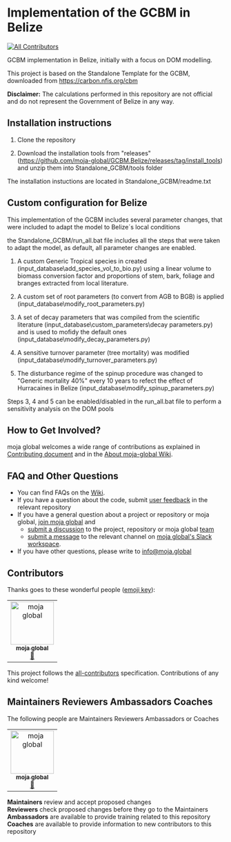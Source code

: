 # Implementation of the GCBM in Belize
[![All Contributors](https://img.shields.io/badge/all_contributors-1-orange.svg?style=flat-square)](#contributors)

GCBM implementation in Belize, initially with a focus on DOM modelling.

This project is based on the Standalone Template for the GCBM, downloaded from https://carbon.nfis.org/cbm

**Disclaimer:** The calculations performed in this repository are not official and do not represent the Government of Belize in any way.

## Installation instructions

1. Clone the repository

2. Download the installation tools from "releases" (https://github.com/moja-global/GCBM.Belize/releases/tag/install_tools) and unzip them into Standalone_GCBM/tools folder

The installation instuctions are located in Standalone_GCBM/readme.txt


## Custom configuration for Belize

This implementation of the GCBM includes several parameter changes, that were included to adapt the model to Belize´s local conditions

the Standalone_GCBM/run_all.bat file includes all the steps that were taken to adapt the model, as default, all parameter changes are enabled.

1. A custom Generic Tropical species in created (input_database\add_species_vol_to_bio.py) using a linear volume to biomass conversion factor and proportions of stem, bark, foliage and branges extracted from local literature. 

2. A custom set of root parameters (to convert from AGB to BGB) is applied (input_database\modify_root_parameters.py)

3. A set of decay parameters that was compiled from the scientific literature (input_database\custom_parameters\decay parameters.py) and is used to mofidy the default ones (input_database\modify_decay_parameters.py)

4. A sensitive turnover parameter (tree mortality) was modified (input_database\modify_turnover_parameters.py)

5. The disturbance regime of the spinup procedure was changed to "Generic mortality 40%" every 10 years to refect the effect of Hurracaines in Belize (input_database\modify_spinup_parameters.py)

Steps 3, 4 and 5 can be enabled/disabled in the run_all.bat file to perform a sensitivity analysis on the DOM pools


## How to Get Involved?  

moja global welcomes a wide range of contributions as explained in [Contributing document](https://github.com/moja-global/About-moja-global/blob/master/CONTRIBUTING.md) and in the [About moja-global Wiki](https://github.com/moja-global/.github/wiki).  

  
## FAQ and Other Questions  

* You can find FAQs on the [Wiki](https://github.com/moja.global/.github/wiki).  
* If you have a question about the code, submit [user feedback](https://github.com/moja-global/About-moja-global/blob/master/Contributing/How-to-Provide-User-Feedback.md) in the relevant repository  
* If you have a general question about a project or repository or moja global, [join moja global](https://github.com/moja-global/About-moja-global/blob/master/Contributing/How-to-Join-moja-global.md) and 
    * [submit a discussion](https://help.github.com/en/articles/about-team-discussions) to the project, repository or moja global [team](https://github.com/orgs/moja-global/teams)
    * [submit a message](https://get.slack.help/hc/en-us/categories/200111606#send-messages) to the relevant channel on [moja global's Slack workspace](mojaglobal.slack.com). 
* If you have other questions, please write to info@moja.global   
  

## Contributors

Thanks goes to these wonderful people ([emoji key](https://allcontributors.org/docs/en/emoji-key)):

<!-- ALL-CONTRIBUTORS-LIST:START - Do not remove or modify this section -->
<!-- prettier-ignore -->
<table><tr><td align="center"><a href="http://moja.global"><img src="https://avatars1.githubusercontent.com/u/19564969?v=4" width="100px;" alt="moja global"/><br /><sub><b>moja global</b></sub></a><br /><a href="#projectManagement-moja-global" title="Project Management">📆</a></td></tr></table>

<!-- ALL-CONTRIBUTORS-LIST:END -->

This project follows the [all-contributors](https://github.com/all-contributors/all-contributors) specification. Contributions of any kind welcome!


## Maintainers Reviewers Ambassadors Coaches

The following people are Maintainers Reviewers Ambassadors or Coaches  
<table><tr><td align="center"><a href="http://moja.global"><img src="https://avatars1.githubusercontent.com/u/19564969?v=4" width="100px;" alt="moja global"/><br /><sub><b>moja global</b></sub></a><br /><a href="#projectManagement-moja-global" title="Project Management">📆</a></td></tr></table>


**Maintainers** review and accept proposed changes  
**Reviewers** check proposed changes before they go to the Maintainers  
**Ambassadors** are available to provide training related to this repository  
**Coaches** are available to provide information to new contributors to this repository  
